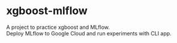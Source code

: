 # xgboost-mlflow

A project to practice xgboost and MLflow.  
Deploy MLflow to Google Cloud and run experiments with CLI app.